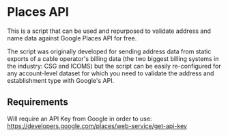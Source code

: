 # Places API
This is a script that can be used and repurposed to validate address and name data against Google Places API for free.

The script was originally developed for sending address data from static exports of a cable operator's billing data (the two biggest billing systems in the industry: CSG and ICOMS) but the script can be easily re-configured for any account-level dataset for which you need to validate the address and establishment type with Google's API.

## Requirements
Will require an API Key from Google in order to use:
https://developers.google.com/places/web-service/get-api-key
